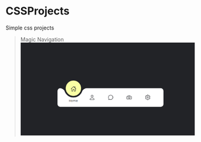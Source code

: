# CSSProjects
Simple css projects 

> Magic Navigation 
![magic navigation](./Magic%20Navigation/magic_navigation.png)